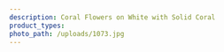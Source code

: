 ```yaml
---
description: Coral Flowers on White with Solid Coral
product_types:
photo_path: /uploads/1073.jpg
---
```

